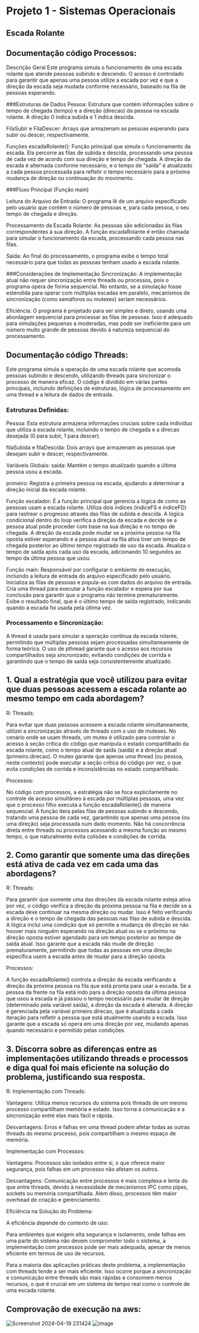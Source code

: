 # Projeto 1 - Sistemas Operacionais
## Escada Rolante

## Documentação código Processos: 
Descrição Geral
Este programa simula o funcionamento de uma escada rolante que atende pessoas subindo e descendo. O acesso é controlado para garantir que apenas uma pessoa utilize a escada por vez e que a direção da escada seja mudada conforme necessário, baseado na fila de pessoas esperando.

###Estruturas de Dados
Pessoa: Estrutura que contém informações sobre o tempo de chegada (tempo) e a direção (direcao) da pessoa na escada rolante. A direção 0 indica subida e 1 indica descida.

FilaSubir e FilaDescer: Arrays que armazenam as pessoas esperando para subir ou descer, respectivamente.

Funções
escadaRolante(): Função principal que simula o funcionamento da escada. Ela percorre as filas de subida e descida, processando uma pessoa de cada vez de acordo com sua direção e tempo de chegada. A direção da escada é alternada conforme necessário, e o tempo de "saída" é atualizado a cada pessoa processada para refletir o tempo necessário para a próxima mudança de direção ou continuação do movimento.

###Fluxo Principal (Função main)

Leitura do Arquivo de Entrada: O programa lê de um arquivo especificado pelo usuário que contém o número de pessoas e, para cada pessoa, o seu tempo de chegada e direção.

Processamento da Escada Rolante: As pessoas são adicionadas às filas correspondentes à sua direção. A função escadaRolante é então chamada para simular o funcionamento da escada, processando cada pessoa nas filas.

Saída: Ao final do processamento, o programa exibe o tempo total necessário para que todas as pessoas tenham usado a escada rolante.

###Considerações de Implementação
Sincronização: A implementação atual não requer sincronização entre threads ou processos, pois o programa opera de forma sequencial. No entanto, se a simulação fosse estendida para operar com múltiplas escadas em paralelo, mecanismos de sincronização (como semáforos ou mutexes) seriam necessários.

Eficiência: O programa é projetado para ser simples e direto, usando uma abordagem sequencial para processar as filas de pessoas. Isso é adequado para simulações pequenas a moderadas, mas pode ser ineficiente para um número muito grande de pessoas devido à natureza sequencial do processamento.

## Documentação código Threads:
Este programa simula a operação de uma escada rolante que acomoda pessoas subindo e descendo, utilizando threads para sincronizar o processo de maneira eficaz. O código é dividido em várias partes principais, incluindo definições de estruturas, lógica de processamento em uma thread e a leitura de dados de entrada.
### Estruturas Definidas:
Pessoa: Esta estrutura armazena informações cruciais sobre cada indivíduo que utiliza a escada rolante, incluindo o tempo de chegada e a direcao desejada (0 para subir, 1 para descer).

filaSubida e filaDescida: Dois arrays que armazenam as pessoas que desejam subir e descer, respectivamente.

Variáveis Globais:
saida: Mantém o tempo atualizado quando a última pessoa usou a escada.

primeiro: Registra a primeira pessoa na escada, ajudando a determinar a direção inicial da escada rolante.

Função escalador:
É a função principal que gerencia a lógica de como as pessoas usam a escada rolante.
Utiliza dois índices (indiceFS e indiceFD) para rastrear o progresso através das filas de subida e descida.
A lógica condicional dentro do loop verifica a direção da escada e decide se a pessoa atual pode proceder com base na sua direção e no tempo de chegada.
A direção da escada pode mudar se a próxima pessoa na fila oposta estiver esperando e a pessoa atual na fila ativa tiver um tempo de chegada posterior ao último tempo registrado de uso da escada.
Atualiza o tempo de saída após cada uso da escada, adicionando 10 segundos ao tempo da última pessoa que usou.

Função main:
Responsável por configurar o ambiente de execução, incluindo a leitura de entrada do arquivo especificado pelo usuário.
Inicializa as filas de pessoas e popula-as com dados do arquivo de entrada.
Cria uma thread para executar a função escalador e espera por sua conclusão para garantir que o programa não termine prematuramente.
Exibe o resultado final, que é o último tempo de saída registrado, indicando quando a escada foi usada pela última vez.

### Processamento e Sincronização:
A thread é usada para simular a operação contínua da escada rolante, permitindo que múltiplas pessoas sejam processadas simultaneamente de forma teórica.
O uso de pthread garante que o acesso aos recursos compartilhados seja sincronizado, evitando condições de corrida e garantindo que o tempo de saída seja consistentemente atualizado.

## 1. Qual a estratégia que você utilizou para evitar que duas pessoas acessem a escada rolante ao mesmo tempo em cada abordagem?
R: 
Threads:

Para evitar que duas pessoas acessem a escada rolante simultaneamente, utilizei a sincronização através de threads com o uso de mutexes. No cenário onde se usam threads, um mutex é utilizado para controlar o acesso à seção crítica do código que manipula o estado compartilhado da escada rolante, como o tempo atual de saída (saida) e a direção atual (primeiro.direcao). O mutex garante que apenas uma thread (ou pessoa, neste contexto) pode executar a seção crítica do código por vez, o que evita condições de corrida e inconsistências no estado compartilhado.

Processos:

No código com processos, a estratégia não se foca explicitamente no controle de acesso simultâneo à escada por múltiplas pessoas, uma vez que o processo filho executa a função escadaRolante() de maneira sequencial. A função itera pelas filas de pessoas subindo e descendo, tratando uma pessoa de cada vez, garantindo que apenas uma pessoa (ou uma direção) seja processada num dado momento. Não há concorrência direta entre threads ou processos acessando a mesma função ao mesmo tempo, o que naturalmente evita colisões e condições de corrida.

## 2. Como garantir que somente uma das direções está ativa de cada vez em cada uma das abordagens?
R: 
Threads:

Para garantir que somente uma das direções da escada rolante esteja ativa por vez, o código verifica a direção da próxima pessoa na fila e decide se a escada deve continuar na mesma direção ou mudar. Isso é feito verificando a direção e o tempo de chegada das pessoas nas filas de subida e descida. A lógica inclui uma condição que só permite a mudança de direção se não houver mais ninguém esperando na direção atual ou se o próximo na direção oposta estiver agendado para um tempo posterior ao tempo de saída atual. Isso garante que a escada não mude de direção prematuramente, permitindo que todas as pessoas em uma direção específica usem a escada antes de mudar para a direção oposta.

Processos: 

A função escadaRolante() controla a direção da escada verificando a direção da próxima pessoa na fila que está pronta para usar a escada. Se a pessoa da frente na fila está indo para a direção oposta da última pessoa que usou a escada e já passou o tempo necessário para mudar de direção (determinado pela variável saida), a direção da escada é alterada. A direção é gerenciada pela variável primeiro.direcao, que é atualizada a cada iteração para refletir a pessoa que está atualmente usando a escada. Isso garante que a escada só opera em uma direção por vez, mudando apenas quando necessário e permitido pelas condições.

## 3. Discorra sobre as diferenças entre as implementações utilizando threads e processos e diga qual foi mais eficiente na solução do problema, justificando sua resposta.
R: 
Implementação com Threads:

Vantagens: Utiliza menos recursos do sistema pois threads de um mesmo processo compartilham memória e estado. Isso torna a comunicação e a sincronização entre elas mais fácil e rápida.

Desvantagens: Erros e falhas em uma thread podem afetar todas as outras threads do mesmo processo, pois compartilham o mesmo espaço de memória.

Implementação com Processos:

Vantagens: Processos são isolados entre si, o que oferece maior segurança, pois falhas em um processo não afetam os outros.

Desvantagens: Comunicação entre processos é mais complexa e lenta do que entre threads, devido à necessidade de mecanismos IPC como pipes, sockets ou memória compartilhada. Além disso, processos têm maior overhead de criação e gerenciamento.

Eficiência na Solução do Problema:

A eficiência depende do contexto de uso:

Para ambientes que exigem alta segurança e isolamento, onde falhas em uma parte do sistema não devem comprometer todo o sistema, a implementação com processos pode ser mais adequada, apesar de menos eficiente em termos de uso de recursos.

Para a maioria das aplicações práticas deste problema, a implementação com threads tende a ser mais eficiente. Isso ocorre porque a sincronização e comunicação entre threads são mais rápidas e consomem menos recursos, o que é crucial em um sistema de tempo real como o controle de uma escada rolante.

## Comprovação de execução na aws: 

![Screenshot 2024-04-19 231424](https://github.com/IanMcunha/SO4/assets/101913171/0c46a754-208e-4f5c-a66a-c26e407e98f9)
![image](https://github.com/IanMcunha/SO4/assets/101913171/ea3b3c08-51a2-4bf0-8102-5e76a8887e5a)



